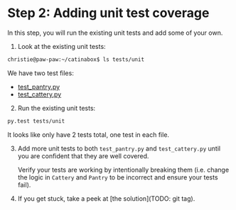 # Step 2: Adding unit test coverage

In this step, you will run the existing unit tests and add some of your own.

1. Look at the existing unit tests:

  ```bash
  christie@paw-paw:~/catinabox$ ls tests/unit
  ```

  We have two test files:
  * [test_pantry.py](../tests/unit/test_pantry.py)
  * [test_cattery.py](../tests/unit/test_cattery.py)

2. Run the existing unit tests:

  ```bash
  py.test tests/unit
  ```
  
  It looks like only have 2 tests total, one test in each file.
  
3. Add more unit tests to both `test_pantry.py` and `test_cattery.py` until
   you are confident that they are well covered.
   
   Verify your tests are working by intentionally breaking them (i.e. change
   the logic in `Cattery` and `Pantry` to be incorrect and ensure your
   tests fail).

4. If you get stuck, take a peek at [the solution](TODO: git tag).
